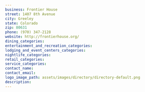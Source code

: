 ```yaml
---
business: Frontier House
street: 1407 8th Avenue
city: Greeley
state: Colorado
zip: 80631
phone: (970) 347-2128
website: http://frontierhouse.org/
dining_categories: 
entertainment_and_recreation_categories: 
lodging_and_event_centers_categories: 
nightlife_categories: 
retail_categories: 
service_categories: 
contact_name: 
contact_email: 
logo_image_path: assets/images/directory/directory-default.png
description: 
---
```

